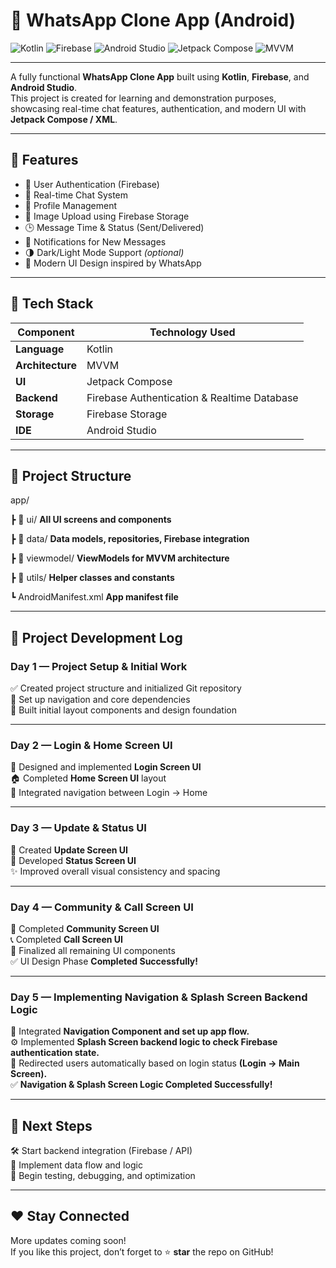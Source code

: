 # 💬 WhatsApp Clone App (Android)

![Kotlin](https://img.shields.io/badge/Kotlin-7F52FF?style=for-the-badge&logo=kotlin&logoColor=white)
![Firebase](https://img.shields.io/badge/Firebase-FFCA28?style=for-the-badge&logo=firebase&logoColor=black)
![Android Studio](https://img.shields.io/badge/Android%20Studio-3DDC84?style=for-the-badge&logo=android-studio&logoColor=white)
![Jetpack Compose](https://img.shields.io/badge/Jetpack%20Compose-4285F4?style=for-the-badge&logo=jetpackcompose&logoColor=white)
![MVVM](https://img.shields.io/badge/Architecture-MVVM-blue?style=for-the-badge)

---

A fully functional **WhatsApp Clone App** built using **Kotlin**, **Firebase**, and **Android Studio**.  
This project is created for learning and demonstration purposes, showcasing real-time chat features, authentication, and modern UI with **Jetpack Compose / XML**.

---

## 🚀 Features

- 🔐 User Authentication (Firebase)
- 💬 Real-time Chat System
- 👤 Profile Management
- 📸 Image Upload using Firebase Storage
- 🕒 Message Time & Status (Sent/Delivered)
- 🔔 Notifications for New Messages
- 🌗 Dark/Light Mode Support *(optional)*
- 📱 Modern UI Design inspired by WhatsApp

---

## 🧠 Tech Stack

| Component | Technology Used |
|------------|----------------|
| **Language** | Kotlin |
| **Architecture** | MVVM |
| **UI** | Jetpack Compose |
| **Backend** | Firebase Authentication & Realtime Database |
| **Storage** | Firebase Storage |
| **IDE** | Android Studio |

---

## 📂 Project Structure

app/

┣ 📁 ui/ **All UI screens and components**

┣ 📁 data/ **Data models, repositories, Firebase integration**

┣ 📁 viewmodel/ **ViewModels for MVVM architecture**

┣ 📁 utils/ **Helper classes and constants**

┗ AndroidManifest.xml **App manifest file**



---

## 📅 Project Development Log

### **Day 1 — Project Setup & Initial Work**
✅ Created project structure and initialized Git repository  
🧭 Set up navigation and core dependencies  
🎨 Built initial layout components and design foundation  

---

### **Day 2 — Login & Home Screen UI**
🔐 Designed and implemented **Login Screen UI**  
🏠 Completed **Home Screen UI** layout  
🔗 Integrated navigation between Login → Home  

---

### **Day 3 — Update & Status UI**
📰 Created **Update Screen UI**  
💬 Developed **Status Screen UI**  
✨ Improved overall visual consistency and spacing  

---

### **Day 4 — Community & Call Screen UI**
👥 Completed **Community Screen UI**  
📞 Completed **Call Screen UI**  
🎯 Finalized all remaining UI components  
✅ UI Design Phase **Completed Successfully!**  

---

### **Day 5 — Implementing Navigation & Splash Screen Backend Logic**
🧭 Integrated **Navigation Component and set up app flow.**  
⚙️ Implemented **Splash Screen backend logic to check Firebase authentication state.**  
🔐 Redirected users automatically based on login status **(Login → Main Screen).**   
✅ **Navigation & Splash Screen Logic Completed Successfully!**  

---

## 🚀 Next Steps
🛠️ Start backend integration (Firebase / API)  
📡 Implement data flow and logic  
🧪 Begin testing, debugging, and optimization  

---

## ❤️ Stay Connected
More updates coming soon!  
If you like this project, don’t forget to ⭐ **star** the repo on GitHub!
